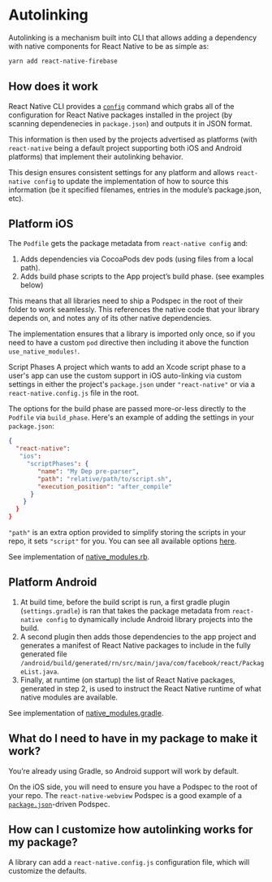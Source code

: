 # Autolinking

Autolinking is a mechanism built into CLI that allows adding a dependency with native components for React Native to be as simple as:

```sh
yarn add react-native-firebase
```

## How does it work

React Native CLI provides a [`config`](./commands.md#config) command which grabs all of the configuration for React Native packages installed in the project (by scanning dependenecies in `package.json`) and outputs it in JSON format.

This information is then used by the projects advertised as platforms (with `react-native` being a default project supporting both iOS and Android platforms) that implement their autolinking behavior.

This design ensures consistent settings for any platform and allows `react-native config` to update the implementation of how to source this information (be it specified filenames, entries in the module’s package.json, etc).

## Platform iOS

The `Podfile` gets the package metadata from `react-native config` and:

1. Adds dependencies via CocoaPods dev pods (using files from a local path).
1. Adds build phase scripts to the App project’s build phase. (see examples below)

This means that all libraries need to ship a Podspec in the root of their folder to work seamlessly. This references the native code that your library depends on, and notes any of its other native dependencies.

The implementation ensures that a library is imported only once, so if you need to have a custom `pod` directive then including it above the function `use_native_modules!`.

Script Phases
A project which wants to add an Xcode script phase to a user's app can use the custom support in iOS auto-linking via custom settings in either the project's `package.json` under `"react-native"` or via a `react-native.config.js` file in the root.

The options for the build phase are passed more-or-less directly to the `Podfile` via `build_phase`. Here's an example of adding the settings in your `package.json`:

```json
{
  "react-native":
   "ios":
     "scriptPhases": {
        "name": "My Dep pre-parser",
        "path": "relative/path/to/script.sh",
        "execution_position": "after_compile"
      }
    }
  }
}
```

`"path"` is an extra option provided to simplify storing the scripts in your repo, it sets `"script"` for you. You can see all available options [here](https://www.rubydoc.info/gems/cocoapods-core/Pod/Podfile/DSL#script_phase-instance_method).

See implementation of [native_modules.rb](https://github.com/react-native-community/cli/blob/master/packages/platform-ios/native_modules.rb).

## Platform Android

1. At build time, before the build script is run, a first gradle plugin (`settings.gradle`) is ran that takes the package metadata from `react-native config` to dynamically include Android library projects into the build.
1. A second plugin then adds those dependencies to the app project and generates a manifest of React Native packages to include in the fully generated file `/android/build/generated/rn/src/main/java/com/facebook/react/PackageList.java`.
1. Finally, at runtime (on startup) the list of React Native packages, generated in step 2, is used to instruct the React Native runtime of what native modules are available.

See implementation of [native_modules.gradle](https://github.com/react-native-community/cli/blob/master/packages/platform-android/native_modules.gradle).

## What do I need to have in my package to make it work?

You’re already using Gradle, so Android support will work by default.

On the iOS side, you will need to ensure you have a Podspec to the root of your repo. The `react-native-webview` Podspec is a good example of a [`package.json`](https://github.com/react-native-community/react-native-webview/blob/master/react-native-webview.podspec)-driven Podspec.

## How can I customize how autolinking works for my package?

A library can add a `react-native.config.js` configuration file, which will customize the defaults.
